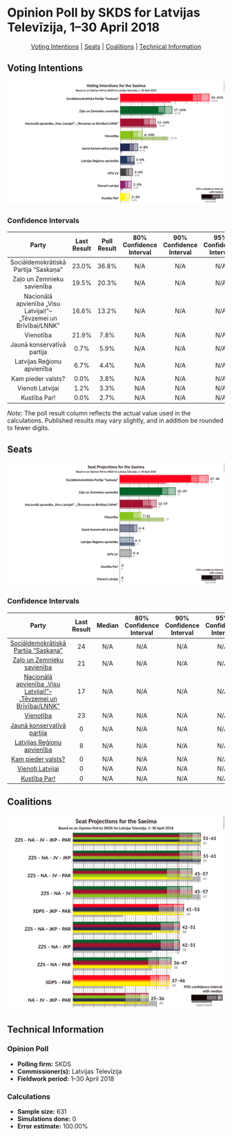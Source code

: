 # Opinion Poll by SKDS for Latvijas Televīzija, 1–30 April 2018

<p align="center"><a href="#voting-intentions">Voting Intentions</a> | <a href="#seats">Seats</a> | <a href="#coalitions">Coalitions</a> | <a href="#technical-information">Technical Information</a></p>

## Voting Intentions

![Graph with voting intentions not yet produced](2018-04-30-SKDS.png "Voting Intentions")

### Confidence Intervals

| Party | Last Result | Poll Result | 80% Confidence Interval | 90% Confidence Interval | 95% Confidence Interval | 99% Confidence Interval |
|:-----:|:-----------:|:-----------:|:-----------------------:|:-----------------------:|:-----------------------:|:-----------------------:|
| Sociāldemokrātiskā Partija “Saskaņa” | 23.0% | 36.8% | N/A |N/A |N/A |N/A |
| Zaļo un Zemnieku savienība | 19.5% | 20.3% | N/A |N/A |N/A |N/A |
| Nacionālā apvienība „Visu Latvijai!”–„Tēvzemei un Brīvībai/LNNK” | 16.6% | 13.2% | N/A |N/A |N/A |N/A |
| Vienotība | 21.9% | 7.8% | N/A |N/A |N/A |N/A |
| Jaunā konservatīvā partija | 0.7% | 5.9% | N/A |N/A |N/A |N/A |
| Latvijas Reģionu apvienība | 6.7% | 4.4% | N/A |N/A |N/A |N/A |
| Kam pieder valsts? | 0.0% | 3.8% | N/A |N/A |N/A |N/A |
| Vienoti Latvijai | 1.2% | 3.3% | N/A |N/A |N/A |N/A |
| Kustība Par! | 0.0% | 2.7% | N/A |N/A |N/A |N/A |

*Note:* The poll result column reflects the actual value used in the calculations. Published results may vary slightly, and in addition be rounded to fewer digits.

## Seats

![Graph with seats not yet produced](2018-04-30-SKDS-seats.png "Seats")

### Confidence Intervals

| Party | Last Result | Median | 80% Confidence Interval | 90% Confidence Interval | 95% Confidence Interval | 99% Confidence Interval |
|:-----:|:-----------:|:------:|:-----------------------:|:-----------------------:|:-----------------------:|:-----------------------:|
| <a href="#sociāldemokrātiskā-partija-“saskaņa”">Sociāldemokrātiskā Partija “Saskaņa”</a> | 24 | N/A | N/A |N/A |N/A |N/A |
| <a href="#zaļo-un-zemnieku-savienība">Zaļo un Zemnieku savienība</a> | 21 | N/A | N/A |N/A |N/A |N/A |
| <a href="#nacionālā-apvienība-„visu-latvijai!”–„tēvzemei-un-brīvībai/lnnk”">Nacionālā apvienība „Visu Latvijai!”–„Tēvzemei un Brīvībai/LNNK”</a> | 17 | N/A | N/A |N/A |N/A |N/A |
| <a href="#vienotība">Vienotība</a> | 23 | N/A | N/A |N/A |N/A |N/A |
| <a href="#jaunā-konservatīvā-partija">Jaunā konservatīvā partija</a> | 0 | N/A | N/A |N/A |N/A |N/A |
| <a href="#latvijas-reģionu-apvienība">Latvijas Reģionu apvienība</a> | 8 | N/A | N/A |N/A |N/A |N/A |
| <a href="#kam-pieder-valsts?">Kam pieder valsts?</a> | 0 | N/A | N/A |N/A |N/A |N/A |
| <a href="#vienoti-latvijai">Vienoti Latvijai</a> | 0 | N/A | N/A |N/A |N/A |N/A |
| <a href="#kustība-par!">Kustība Par!</a> | 0 | N/A | N/A |N/A |N/A |N/A |


## Coalitions

![Graph with coalitions seats not yet produced](2018-04-30-SKDS-coalitions-seats.png "Coalitions Seats")


## Technical Information

### Opinion Poll

+ **Polling firm:** SKDS
+ **Commissioner(s):** Latvijas Televīzija
+ **Fieldwork period:** 1–30 April 2018

### Calculations

+ **Sample size:** 631
+ **Simulations done:** 0
+ **Error estimate:** 100.00%

